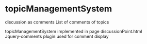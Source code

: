 # topicManagementSystem
discussion as comments
List of comments of topics


topicManagementSystem implemented in page discussionPoint.html
Jquery-comments plugin used for comment display


